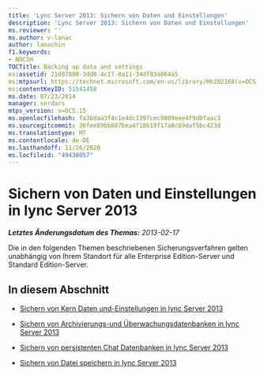 ```yaml
---
title: 'Lync Server 2013: Sichern von Daten und Einstellungen'
description: 'Lync Server 2013: Sichern von Daten und Einstellungen'
ms.reviewer: ''
ms.author: v-lanac
author: lanachin
f1.keywords:
- NOCSH
TOCTitle: Backing up data and settings
ms:assetid: 21d07888-3dd0-4c17-8a11-34df83a864a5
ms:mtpsurl: https://technet.microsoft.com/en-us/library/Hh202168(v=OCS.15)
ms:contentKeyID: 51541458
ms.date: 07/23/2014
manager: serdars
mtps_version: v=OCS.15
ms.openlocfilehash: fa36daa3f4c1e4dc1397cec9009eee4f9d0faac3
ms.sourcegitcommit: 36fee89bb887bea4f18b19f17a8c69daf5bc423d
ms.translationtype: MT
ms.contentlocale: de-DE
ms.lasthandoff: 11/26/2020
ms.locfileid: "49438057"
---
```

# <a name="backing-up-data-and-settings-in-lync-server-2013"></a>Sichern von Daten und Einstellungen in lync Server 2013

<div data-xmlns="http://www.w3.org/1999/xhtml">

<div class="topic" data-xmlns="http://www.w3.org/1999/xhtml" data-msxsl="urn:schemas-microsoft-com:xslt" data-cs="https://msdn.microsoft.com/">

<div data-asp="https://msdn2.microsoft.com/asp">



</div>

<div id="mainSection">

<div id="mainBody">

<span> </span>

_**Letztes Änderungsdatum des Themas:** 2013-02-17_

Die in den folgenden Themen beschriebenen Sicherungsverfahren gelten unabhängig von Ihrem Standort für alle Enterprise Edition-Server und Standard Edition-Server.

<div>

## <a name="in-this-section"></a>In diesem Abschnitt

  - [Sichern von Kern Daten und-Einstellungen in lync Server 2013](lync-server-2013-backing-up-core-data-and-settings.md)

  - [Sichern von Archivierungs-und Überwachungsdatenbanken in lync Server 2013](lync-server-2013-backing-up-archiving-and-monitoring-databases.md)

  - [Sichern von persistenten Chat Datenbanken in lync Server 2013](lync-server-2013-backing-up-persistent-chat-databases.md)

  - [Sichern von Datei speichern in lync Server 2013](lync-server-2013-backing-up-file-stores.md)

</div>

</div>

<span> </span>

</div>

</div>

</div>

